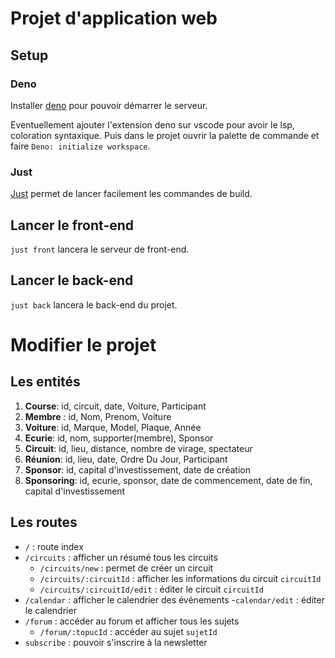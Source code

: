 # Projet d'application web

## Setup

### Deno

Installer [deno](https://docs.deno.com/runtime/getting_started/installation/)
pour pouvoir démarrer le serveur.

Eventuellement ajouter l'extension deno sur vscode pour avoir le lsp, coloration
syntaxique. Puis dans le projet ouvrir la palette de commande et faire
`Deno: initialize workspace`.

### Just

[Just](https://github.com/casey/just) permet de lancer facilement les commandes
de build.

## Lancer le front-end

`just front` lancera le serveur de front-end.

## Lancer le back-end

`just back` lancera le back-end du projet.

# Modifier le projet

## Les entités

1. **Course**: id, circuit, date, Voiture, Participant
2. **Membre** : id, Nom, Prenom, Voiture
3. **Voiture**: id, Marque, Model, Plaque, Année
4. **Ecurie**: id, nom, supporter(membre), Sponsor
5. **Circuit**: id, lieu, distance, nombre de virage, spectateur
6. **Réunion**: id, lieu, date, Ordre Du Jour, Participant
7. **Sponsor**: id, capital d'investissement, date de création
8. **Sponsoring**: id, ecurie, sponsor, date de commencement, date de fin,
   capital d'investissement

## Les routes

- `/` : route index
- `/circuits` : afficher un résumé tous les circuits
  - `/circuits/new` : permet de créer un circuit
  - `/circuits/:circuitId` : afficher les informations du circuit `circuitId`
  - `/circuits/:circuitId/edit` : éditer le circuit `circuitId`
- `/calendar` : afficher le calendrier des événements -`calendar/edit` : éditer
  le calendrier
- `/forum` : accéder au forum et afficher tous les sujets
  - `/forum/:topucId` : accéder au sujet `sujetId`
- `subscribe` : pouvoir s'inscrire à la newsletter

